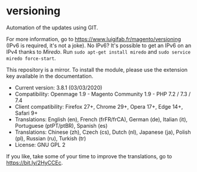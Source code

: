 # versioning

Automation of the updates using GIT.

For more information, go to https://www.luigifab.fr/magento/versioning (IPv6 is required, it's not a joke). No IPv6? It's possible to get an IPv6 on an IPv4 thanks to *Miredo*. Run `sudo apt-get install miredo` and `sudo service miredo force-start`.

This repository is a mirror. To install the module, please use the extension key available in the documentation.

- Current version: 3.8.1 (03/03/2020)
- Compatibility: Openmage 1.9 - Magento Community 1.9 - PHP 7.2 / 7.3 / 7.4
- Client compatibility: Firefox 27+, Chrome 29+, Opera 17+, Edge 14+, Safari 9+
- Translations: English (en), French (frFR/frCA), German (de), Italian (it), Portuguese (ptPT/ptBR), Spanish (es)
- Translations: Chinese (zh), Czech (cs), Dutch (nl), Japanese (ja), Polish (pl), Russian (ru), Turkish (tr)
- License: GNU GPL 2

If you like, take some of your time to improve the translations, go to https://bit.ly/2HyCCEc.
